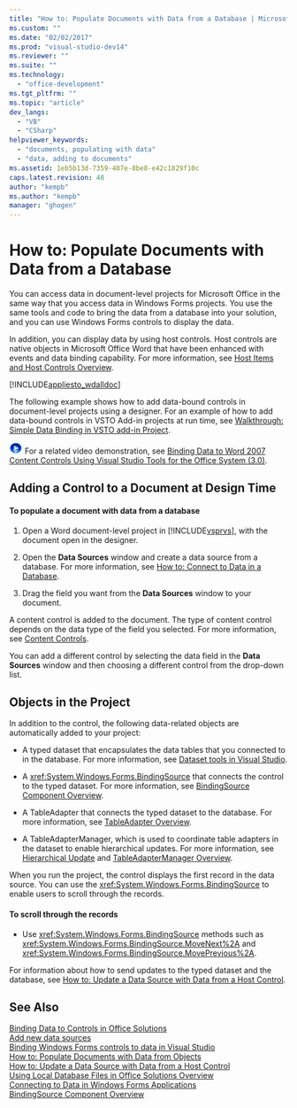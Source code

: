 ```yaml
---
title: "How to: Populate Documents with Data from a Database | Microsoft Docs"
ms.custom: ""
ms.date: "02/02/2017"
ms.prod: "visual-studio-dev14"
ms.reviewer: ""
ms.suite: ""
ms.technology: 
  - "office-development"
ms.tgt_pltfrm: ""
ms.topic: "article"
dev_langs: 
  - "VB"
  - "CSharp"
helpviewer_keywords: 
  - "documents, populating with data"
  - "data, adding to documents"
ms.assetid: 1eb5b13d-7359-407e-8be8-e42c1829f10c
caps.latest.revision: 48
author: "kempb"
ms.author: "kempb"
manager: "ghogen"
---
```

# How to: Populate Documents with Data from a Database
  You can access data in document-level projects for Microsoft Office in the same way that you access data in Windows Forms projects. You use the same tools and code to bring the data from a database into your solution, and you can use Windows Forms controls to display the data.  
  
 In addition, you can display data by using host controls. Host controls are native objects in Microsoft Office Word that have been enhanced with events and data binding capability. For more information, see [Host Items and Host Controls Overview](../vsto/host-items-and-host-controls-overview.md).  
  
 [!INCLUDE[appliesto_wdalldoc](../vsto/includes/appliesto-wdalldoc-md.md)]  
  
 The following example shows how to add data-bound controls in document-level projects using a designer. For an example of how to add data-bound controls in VSTO Add-in projects at run time, see [Walkthrough: Simple Data Binding in VSTO add-in Project](../vsto/walkthrough-simple-data-binding-in-vsto-add-in-project.md).  
  
 ![link to video](../vsto/media/playvideo.gif "link to video") For a related video demonstration, see [Binding Data to Word 2007 Content Controls Using Visual Studio Tools for the Office System (3.0)](http://go.microsoft.com/fwlink/?LinkId=136785).  
  
## Adding a Control to a Document at Design Time  
  
#### To populate a document with data from a database  
  
1.  Open a Word document-level project in [!INCLUDE[vsprvs](../sharepoint/includes/vsprvs-md.md)], with the document open in the designer.  
  
2.  Open the **Data Sources** window and create a data source from a database. For more information, see [How to: Connect to Data in a Database](../Topic/How%20to:%20Connect%20to%20Data%20in%20a%20Database.md).  
  
3.  Drag the field you want from the **Data Sources** window to your document.  
  
 A content control is added to the document. The type of content control depends on the data type of the field you selected. For more information, see [Content Controls](../vsto/content-controls.md).  
  
 You can add a different control by selecting the data field in the **Data Sources** window and then choosing a different control from the drop-down list.  
  
## Objects in the Project  
 In addition to the control, the following data-related objects are automatically added to your project:  
  
-   A typed dataset that encapsulates the data tables that you connected to in the database. For more information, see [Dataset tools in Visual Studio](/visual-studio/data-tools/dataset-tools-in-visual-studio).  
  
-   A <xref:System.Windows.Forms.BindingSource> that connects the control to the typed dataset. For more information, see [BindingSource Component Overview](../Topic/BindingSource%20Component%20Overview.md).  
  
-   A TableAdapter that connects the typed dataset to the database. For more information, see [TableAdapter Overview](/visual-studio/data-tools/tableadapter-overview).  
  
-   A TableAdapterManager, which is used to coordinate table adapters in the dataset to enable hierarchical updates. For more information, see [Hierarchical Update](../Topic/Hierarchical%20Update.md) and [TableAdapterManager Overview](../Topic/TableAdapterManager%20Overview.md).  
  
 When you run the project, the control displays the first record in the data source. You can use the <xref:System.Windows.Forms.BindingSource> to enable users to scroll through the records.  
  
#### To scroll through the records  
  
-   Use <xref:System.Windows.Forms.BindingSource> methods such as <xref:System.Windows.Forms.BindingSource.MoveNext%2A> and <xref:System.Windows.Forms.BindingSource.MovePrevious%2A>.  
  
 For information about how to send updates to the typed dataset and the database, see [How to: Update a Data Source with Data from a Host Control](../vsto/how-to-update-a-data-source-with-data-from-a-host-control.md).  
  
## See Also  
 [Binding Data to Controls in Office Solutions](../vsto/binding-data-to-controls-in-office-solutions.md)   
 [Add new data sources](/visual-studio/data-tools/add-new-data-sources)   
 [Binding Windows Forms controls to data in Visual Studio](../Topic/Binding%20Windows%20Forms%20controls%20to%20data%20in%20Visual%20Studio.md)   
 [How to: Populate Documents with Data from Objects](../vsto/how-to-populate-documents-with-data-from-objects.md)   
 [How to: Update a Data Source with Data from a Host Control](../vsto/how-to-update-a-data-source-with-data-from-a-host-control.md)   
 [Using Local Database Files in Office Solutions Overview](../vsto/using-local-database-files-in-office-solutions-overview.md)   
 [Connecting to Data in Windows Forms Applications](/visual-studio/data-tools/connecting-to-data-in-windows-forms-applications)   
 [BindingSource Component Overview](../Topic/BindingSource%20Component%20Overview.md)  
  
  